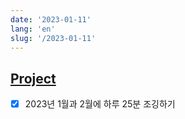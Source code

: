 ```yaml
---
date: '2023-01-11'
lang: 'en'
slug: '/2023-01-11'
---
```


## [Project](./../.././docs/pages/Project.md)

- [x] 2023년 1월과 2월에 하루 25분 조깅하기

<head>
  <html lang="en-US"/>
</head>
